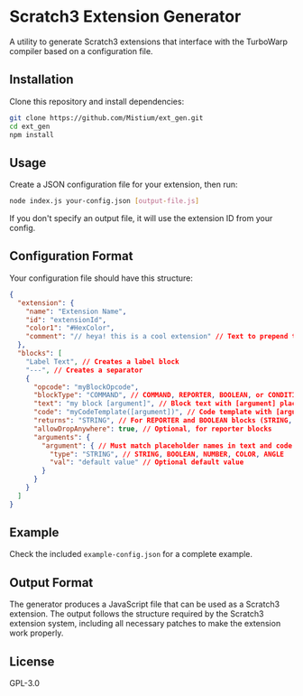 # Scratch3 Extension Generator

A utility to generate Scratch3 extensions that interface with the TurboWarp compiler based on a configuration file.

## Installation

Clone this repository and install dependencies:

```bash
git clone https://github.com/Mistium/ext_gen.git
cd ext_gen
npm install
```

## Usage

Create a JSON configuration file for your extension, then run:

```bash
node index.js your-config.json [output-file.js]
```

If you don't specify an output file, it will use the extension ID from your config.

## Configuration Format

Your configuration file should have this structure:

```json
{
  "extension": {
    "name": "Extension Name",
    "id": "extensionId",
    "color1": "#HexColor",
    "comment": "// heya! this is a cool extension" // Text to prepend to your file
  },
  "blocks": [
    "Label Text", // Creates a label block
    "---", // Creates a separator
    {
      "opcode": "myBlockOpcode",
      "blockType": "COMMAND", // COMMAND, REPORTER, BOOLEAN, or CONDITIONAL
      "text": "my block [argument]", // Block text with [argument] placeholders
      "code": "myCodeTemplate([argument])", // Code template with [argument] placeholders
      "returns": "STRING", // For REPORTER and BOOLEAN blocks (STRING, BOOLEAN, etc.)
      "allowDropAnywhere": true, // Optional, for reporter blocks
      "arguments": {
        "argument": { // Must match placeholder names in text and code
          "type": "STRING", // STRING, BOOLEAN, NUMBER, COLOR, ANGLE
          "val": "default value" // Optional default value
        }
      }
    }
  ]
}
```

## Example

Check the included `example-config.json` for a complete example.

## Output Format

The generator produces a JavaScript file that can be used as a Scratch3 extension.
The output follows the structure required by the Scratch3 extension system, including
all necessary patches to make the extension work properly.

## License

GPL-3.0
